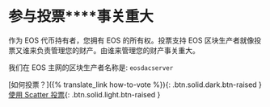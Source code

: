 参与**投票****事关重大**
===

作为 EOS 代币持有者，您拥有 EOS 的所有权。投票支持 EOS 区块生产者就像投票又谁来负责管理您的财产。由谁来管理您的财产事关重大。

我们在 EOS 主网的区块生产者名称是: `eosdacserver`

[如何投票？]({% translate_link how-to-vote %}){: .btn.solid.dark.btn-raised }
[使用 Scatter 投票](https://bloks.io/vote){: .btn.solid.light.btn-raised }